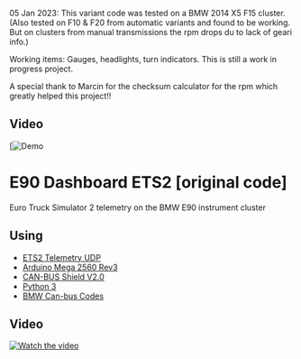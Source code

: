 05 Jan 2023: This variant code was tested on a BMW 2014 X5 F15 cluster. (Also tested on F10 & F20 from automatic variants and found to be working. But on clusters from manual transmissions the rpm drops du to lack of geari info.)

Working items: Gauges, headlights, turn indicators. This is still a work in progress project.

A special thank to Marcin for the checksum calculator for the rpm which greatly helped this project!!

## Video
[![Demo](https://youtube.com/shorts/hUrF_S29sS0?feature=share)

# E90 Dashboard ETS2 [original code]

Euro Truck Simulator 2 telemetry on the BMW E90 instrument cluster

## Using
 - [ETS2 Telemetry UDP](https://github.com/Marcin648/ets2-telemetry-udp)
 - [Arduino Mega 2560 Rev3](https://store.arduino.cc/arduino-mega-2560-rev3)
 - [CAN-BUS Shield V2.0](http://wiki.seeedstudio.com/CAN-BUS_Shield_V2.0/)
 - [Python 3](https://www.python.org/)
 - [BMW Can-bus Codes](http://www.loopybunny.co.uk/CarPC/k_can.html)

## Video
[![Watch the video](https://img.youtube.com/vi/5KFK7mTA3D0/maxresdefault.jpg)](https://youtu.be/5KFK7mTA3D0)

